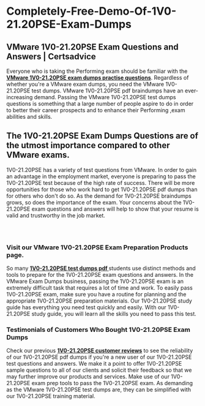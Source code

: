 # Completely-Free-Demo-Of-1V0-21.20PSE-Exam-Dumps
<h2><strong>VMware 1V0-21.20PSE Exam Questions and Answers | Certsadvice</strong></h2> <p>Everyone who is taking the Performing exam should be familiar with the <a href="http://www.certsadvice.com/vmware/1v0-21.20pse-practice-questions"><strong>VMware 1V0-21.20PSE exam dumps practise questions</strong></a>. Regardless of whether you&#39;re a VMware exam dumps, you need the VMware 1V0-21.20PSE test dumps. VMware 1V0-21.20PSE pdf braindumps have an ever-increasing demand. Passing the VMware 1V0-21.20PSE test dumps questions is something that a large number of people aspire to do in order to better their career prospects and to enhance their Performing ,exam abilities and skills.</p> <h2><strong>The 1V0-21.20PSE Exam Dumps Questions are of the utmost importance compared to other VMware exams.</strong></h2> <p>1V0-21.20PSE has a variety of test questions from VMware. In order to gain an advantage in the employment market, everyone is preparing to pass the 1V0-21.20PSE test because of the high rate of success. There will be more opportunities for those who work hard to get 1V0-21.20PSE pdf dumps than for others who don&#39;t do so. As the demand for 1V0-21.20PSE braindumps grows, so does the importance of the exam. Your concerns about the 1V0-21.20PSE exam questions and answers will help to show that your resume is valid and trustworthy in the job market.</p> <p><a href="http://www.certsadvice.com/vmware/1v0-21.20pse-practice-questions" style="display: block; padding: 1em 0; text-align: center; "><img alt="" src="https://1.bp.blogspot.com/-RUOr8Wn-CRk/YUYAxC8kcHI/AAAAAAAAAnw/F7BbdI3tw8QDj5z8iX0vQAioQzKiUxduwCLcBGAsYHQ/s0/unnamed.jpg" /></a></p> <h3><strong>Visit our VMware 1V0-21.20PSE Exam Preparation Products page.</strong></h3> <p>So many <a href="http://www.certsadvice.com/vmware/1v0-21.20pse-practice-questions"><strong>1V0-21.20PSE test dumps pdf </strong></a>students use distinct methods and tools to prepare for the 1V0-21.20PSE exam questions and answers. In the VMware Exam Dumps business, passing the 1V0-21.20PSE exam is an extremely difficult task that requires a lot of time and work. To easily pass 1V0-21.20PSE exam, make sure you have a routine for planning and the appropriate 1V0-21.20PSE preparation materials. Our 1V0-21.20PSE study guide has everything you need test quickly and easily. With our 1V0-21.20PSE study guide, you will learn all the skills you need to pass this test.</p> <h3><strong>Testimonials of Customers Who Bought 1V0-21.20PSE Exam Dumps</strong></h3> <p>Check our previous <a href="http://www.certsadvice.com/vmware/1v0-21.20pse-practice-questions"><strong>1V0-21.20PSE customer reviews</strong></a> to see the reliability of our 1V0-21.20PSE pdf dumps if you&#39;re a new user of our 1V0-21.20PSE test questions and answers. We make it a point to offer 1V0-21.20PSE sample questions to all of our clients and solicit their feedback so that we may further improve our products and services. Make use of our 1V0-21.20PSE exam prep tools to pass the 1V0-21.20PSE exam. As demanding as the VMware 1V0-21.20PSE test dumps are, they can be simplified with our 1V0-21.20PSE training material.</p>
